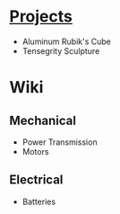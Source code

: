 # [Projects](./pages/projects)

* Aluminum Rubik's Cube
* Tensegrity Sculpture

# Wiki

## Mechanical
* Power Transmission
* Motors

## Electrical
* Batteries
